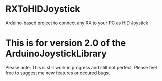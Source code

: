 # RXToHIDJoystick
Arduino-based project to connect any RX to your PC as HID Joystick

# This is for version 2.0 of the ArduinoJoystickLibrary

Please note:
This is still work in progress and still not perfect. Please feel free to suggest me new features or occured bugs.
